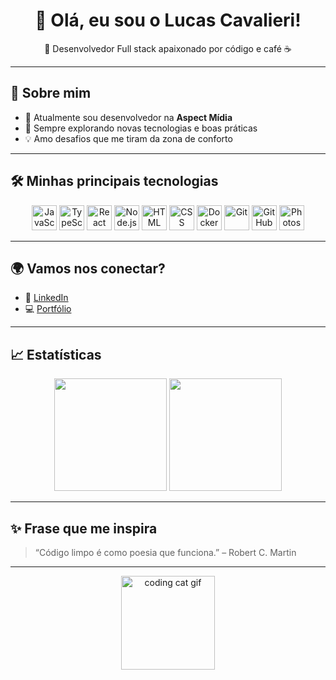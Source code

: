 <h1 align="center">👋 Olá, eu sou o Lucas Cavalieri!</h1>

<p align="center">🚀 Desenvolvedor Full stack apaixonado por código e café ☕</p>

---

## 🧠 Sobre mim

- 💼 Atualmente sou desenvolvedor na **Aspect Mídia**
- 🔧 Sempre explorando novas tecnologias e boas práticas
- 💡 Amo desafios que me tiram da zona de conforto

---

## 🛠️ Minhas principais tecnologias

<div align="center">
  <img src="https://cdn.jsdelivr.net/gh/devicons/devicon/icons/javascript/javascript-original.svg" width="40" alt="JavaScript" />
  <img src="https://cdn.jsdelivr.net/gh/devicons/devicon/icons/typescript/typescript-original.svg" width="40" alt="TypeScript" />
  <img src="https://cdn.jsdelivr.net/gh/devicons/devicon/icons/react/react-original.svg" width="40" alt="React" />
  <img src="https://cdn.jsdelivr.net/gh/devicons/devicon/icons/nodejs/nodejs-original.svg" width="40" alt="Node.js" />
  <img src="https://cdn.jsdelivr.net/gh/devicons/devicon/icons/html5/html5-original.svg" width="40" alt="HTML" />
  <img src="https://cdn.jsdelivr.net/gh/devicons/devicon/icons/css3/css3-original.svg" width="40" alt="CSS" />
  <img src="https://cdn.jsdelivr.net/gh/devicons/devicon/icons/docker/docker-original.svg" width="40" alt="Docker" />
  <img src="https://cdn.jsdelivr.net/gh/devicons/devicon/icons/git/git-original.svg" width="40" alt="Git" />
  <img src="https://cdn.jsdelivr.net/gh/devicons/devicon/icons/github/github-original.svg" width="40" alt="GitHub" />
  <img src="https://cdn.jsdelivr.net/gh/devicons/devicon/icons/photoshop/photoshop-plain.svg" width="40" alt="Photoshop" />
</div>

---

## 🌍 Vamos nos conectar?

- 💼 [LinkedIn](https://www.linkedin.com/in/lucascavalieri)  
- 💻 [Portfólio](https://github.com/lucascavalieri)
  
---

## 📈 Estatísticas

<div align="center">
  <img height="180em" src="https://github-readme-stats.vercel.app/api?username=lucascavalieri&show_icons=true&theme=dracula" />
  <img height="180em" src="https://github-readme-stats.vercel.app/api/top-langs/?username=lucascavalieri&layout=compact&theme=dracula" />
</div>

---

## ✨ Frase que me inspira

> “Código limpo é como poesia que funciona.” – Robert C. Martin

---

<div align="center">
  <img src="https://media.giphy.com/media/QssGEmpkyEOhBCb7e1/giphy.gif" width="150" alt="coding cat gif">
</div>

